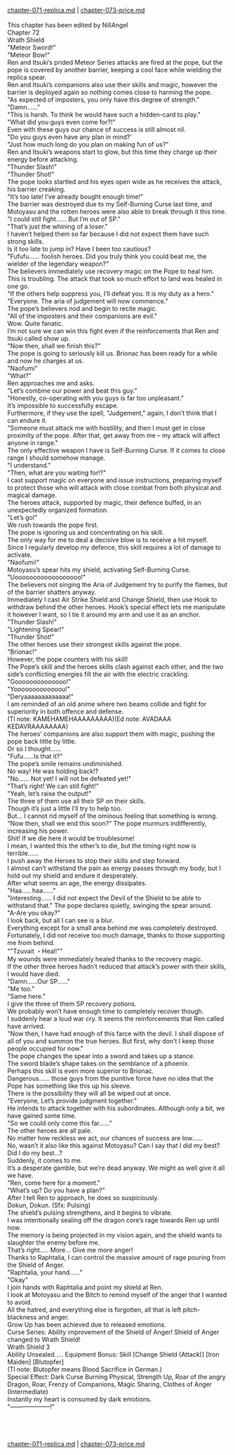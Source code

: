 [chapter-071-replica.md](./chapter-071-replica.md) | [chapter-073-price.md](./chapter-073-price.md) <br/>
<br/>
This chapter has been edited by NillAngel<br/>
Chapter 72<br/>
Wrath Shield<br/>
"Meteor Sword!"<br/>
"Meteor Bow!"<br/>
Ren and Itsuki’s prided Meteor Series attacks are fired at the pope, but the pope is covered by another barrier, keeping a cool face while wielding the replica spear.<br/>
Ren and Itsuki’s companions also use their skills and magic, however the barrier is deployed again so nothing comes close to harming the pope.<br/>
"As expected of imposters, you only have this degree of strength."<br/>
"Damn……"<br/>
"This is harsh. To think he would have such a hidden-card to play."<br/>
"What did you guys even come for?!"<br/>
Even with these guys our chance of success is still almost nil.<br/>
"Do you guys even have any plan in mind?’<br/>
"Just how much long do you plan on making fun of us?"<br/>
Ren and Itsuki’s weapons start to glow, but this time they charge up their energy before attacking.<br/>
"Thunder Slash!"<br/>
"Thunder Shot!"<br/>
The pope looks startled and his eyes open wide as he receives the attack, his barrier creaking.<br/>
"It’s too late! I’ve already bought enough time!"<br/>
The barrier was destroyed due to my Self-Burning Curse last time, and Motoyasu and the rotten heroes were also able to break through it this time.<br/>
"I could still fight…… But I’m out of SP."<br/>
"That’s just the whining of a loser."<br/>
I haven’t helped them so far because I did not expect them have such strong skills.<br/>
Is it too late to jump in? Have I been too cautious?<br/>
"Fufufu…… foolish heroes. Did you truly think you could beat me, the wielder of the legendary weapon?"<br/>
The believers immediately use recovery magic on the Pope to heal him.<br/>
This is troubling. The attack that took so much effort to land was healed in one go.<br/>
"If the others help suppress you, I’ll defeat you. It is my duty as a hero."<br/>
"Everyone. The aria of judgement will now commence."<br/>
The pope’s believers nod and begin to recite magic.<br/>
"All of the imposters and their companions are evil."<br/>
Wow. Quite fanatic.<br/>
I’m not sure we can win this fight even if the reinforcements that Ren and Itsuki called show up.<br/>
"Now then, shall we finish this?"<br/>
The pope is going to seriously kill us. Brionac has been ready for a while and now he charges at us.<br/>
"Naofumi"<br/>
"What?"<br/>
Ren approaches me and asks.<br/>
"Let’s combine our power and beat this guy."<br/>
"Honestly, co-operating with you guys is far too unpleasant."<br/>
It’s impossible to successfully escape.<br/>
Furthermore, if they use the spell, "Judgement," again, I don’t think that I can endure it.<br/>
"Someone must attack me with hostility, and then I must get in close proximity of the pope. After that, get away from me – my attack will affect anyone in range."<br/>
The only effective weapon I have is Self-Burning Curse. If it comes to close range I should somehow manage.<br/>
"I understand."<br/>
"Then, what are you waiting for!?"<br/>
I cast support magic on everyone and issue instructions, preparing myself to protect those who will attack with close combat from both physical and magical damage.<br/>
The heroes attack, supported by magic, their defence buffed, in an unexpectedly organized formation.<br/>
"Let’s go!"<br/>
We rush towards the pope first.<br/>
The pope is ignoring us and concentrating on his skill.<br/>
The only way for me to deal a decisive blow is to receive a hit myself.<br/>
Since I regularly develop my defence, this skill requires a lot of damage to activate.<br/>
"Naofumi!"<br/>
Motoyasu’s spear hits my shield, activating Self-Burning Curse.<br/>
"Uoooooooooooooooooo!"<br/>
The believers not singing the Aria of Judgement try to purify the flames, but of the barrier shatters anyway.<br/>
Immediately I cast Air Strike Shield and Change Shield, then use Hook to withdraw behind the other heroes. Hook’s special effect lets me manipulate it however I want, so I tie it around my arm and use it as an anchor.<br/>
"Thunder Slash!"<br/>
"Lightening Spear!"<br/>
"Thunder Shot!"<br/>
The other heroes use their strongest skills against the pope.<br/>
"Brionac!"<br/>
However, the pope counters with his skill!<br/>
The Pope’s skill and the heroes skills clash against each other, and the two side’s conflicting energies fill the air with the electric crackling.<br/>
"Goooooooooooooo!"<br/>
"Yooooooooooooou!"<br/>
"Deryaaaaaaaaaaaaa!"<br/>
I am reminded of an old anime where two beams collide and fight for superiority in both offence and defense.<br/>
(Tl note: KAMEHAMEHAAAAAAAAA)(Ed note: AVADAAA KEDAVRAAAAAAAA)<br/>
The heroes’ companions are also support them with magic, pushing the pope back little by little.<br/>
Or so I thought……<br/>
"Fufu……Is that it?"<br/>
The pope’s smile remains undiminished.<br/>
No way! He was holding back!?<br/>
"No…… Not yet! I will not be defeated yet!"<br/>
"That’s right! We can still fight!"<br/>
"Yeah, let’s raise the output!"<br/>
The three of them use all their SP on their skills.<br/>
Though it’s just a little I’ll try to help too.<br/>
But… I cannot rid myself of the ominous feeling that something is wrong.<br/>
"Now then, shall we end this soon?" The pope murmurs indifferently, increasing his power.<br/>
Shit! If we die here it would be troublesome!<br/>
I mean, I wanted this the other’s to die, but the timing right now is terrible……<br/>
I push away the Heroes to stop their skills and step forward.<br/>
I almost can’t withstand the pain as energy passes through my body, but I hold out my shield and endure it desperately.<br/>
After what seems an age, the energy dissipates.<br/>
"Haa….. haa……"<br/>
"Interesting…… I did not expect the Devil of the Shield to be able to withstand that." The pope declares quietly, swinging the spear around.<br/>
"A-Are you okay?"<br/>
I look back, but all I can see is a blur.<br/>
Everything except for a small area behind me was completely destroyed.<br/>
Fortunately, I did not receive too much damage, thanks to those supporting me from behind.<br/>
""Tzuvait ・Heal!""<br/>
My wounds were immediately healed thanks to the recovery magic.<br/>
If the other three heroes hadn’t reduced that attack’s power with their skills, I would have died.<br/>
"Damn……Our SP……"<br/>
"Me too."<br/>
"Same here."<br/>
I give the three of them SP recovery potions.<br/>
We probably won’t have enough time to completely recover though.<br/>
I suddenly hear a loud war cry. It seems the reinforcements that Ren called have arrived.<br/>
"Now then, I have had enough of this farce with the devil. I shall dispose of all of you and summon the true heroes. But first, why don’t I keep those people occupied for now."<br/>
The pope changes the spear into a sword and takes up a stance.<br/>
The sword blade’s shape takes on the semblance of a phoenix.<br/>
Perhaps this skill is even more superior to Brionac.<br/>
Dangerous…… those guys from the punitive force have no idea that the Pope has something like this up his sleeve.<br/>
There is the possibility they will all be wiped out at once.<br/>
"Everyone, Let’s provide judgment together."<br/>
He intends to attack together with his subordinates. Although only a bit, we have gained some time.<br/>
"So we could only come this far……"<br/>
The other heroes are all pale.<br/>
No matter how reckless we act, our chances of success are low……<br/>
No, wasn’t it also like this against Motoyasu? Can I say that I did my best?<br/>
Did I do my best…?<br/>
Suddenly, it comes to me.<br/>
It’s a desperate gamble, but we’re dead anyway. We might as well give it all we have.<br/>
"Ren, come here for a moment."<br/>
"What’s up? Do you have a plan?"<br/>
After I tell Ren to approach, he does so suspiciously.<br/>
Dokun, Dokun. (Sfx: Pulsing)<br/>
The shield’s pulsing strengthens, and it begins to vibrate.<br/>
I was intentionally sealing off the dragon core’s rage towards Ren up until now.<br/>
The memory is being projected in my vision again, and the shield wants to slaughter the enemy before me.<br/>
That’s right….. More… Give me more anger!<br/>
Thanks to Raphtalia, I can control the massive amount of rage pouring from the Shield of Anger.<br/>
"Raphtalia, your hand……"<br/>
"Okay"<br/>
I join hands with Raphtalia and point my shield at Ren.<br/>
I look at Motoyasu and the Bitch to remind myself of the anger that I wanted to avoid.<br/>
All the hatred, and everything else is forgotten, all that is left pitch-blackness and anger.<br/>
Grow Up has been achieved due to released emotions.<br/>
Curse Series: Ability improvement of the Shield of Anger! Shield of Anger changed to Wrath Shield!<br/>
Wrath Shield 3<br/>
Ability Unsealed….. Equipment Bonus: Skill [Change Shield (Attack)] [Iron Maiden] [Blutopfer]<br/>
(Tl note: Blutopfer means Blood Sacrifice in German.)<br/>
Special Effect: Dark Curse Burning Physical, Strength Up, Roar of the angry Dragon, Roar, Frenzy of Companions, Magic Sharing, Clothes of Anger (Intermediate)<br/>
Instantly my heart is consumed by dark emotions.<br/>
"——————–!"<br/>
<br/>
<br/>
<br/> <br/>
[chapter-071-replica.md](./chapter-071-replica.md) | [chapter-073-price.md](./chapter-073-price.md) <br/>
